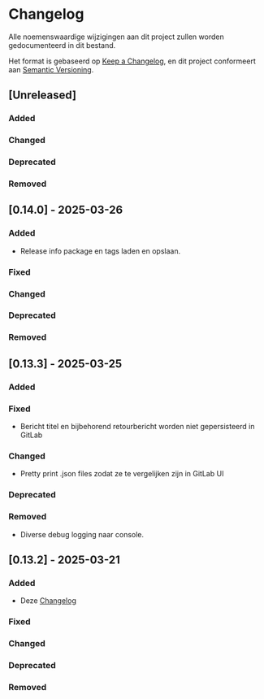 # Changelog

Alle noemenswaardige wijzigingen aan dit project zullen worden gedocumenteerd in dit bestand.

Het format is gebaseerd op [Keep a Changelog](https://keepachangelog.com/en/1.1.0/),
en dit project conformeert aan [Semantic Versioning](https://semver.org/spec/v2.0.0.html).

## [Unreleased]

### Added

### Changed

### Deprecated

### Removed

## [0.14.0] - 2025-03-26

### Added

- Release info package en tags laden en opslaan.

### Fixed

### Changed

### Deprecated

### Removed

## [0.13.3] - 2025-03-25

### Added

### Fixed

- Bericht titel en bijbehorend retourbericht worden niet gepersisteerd in GitLab

### Changed

- Pretty print .json files zodat ze te vergelijken zijn in GitLab UI

### Deprecated

### Removed

- Diverse debug logging naar console.

## [0.13.2] - 2025-03-21

### Added

- Deze [Changelog](./CHANGELOG.md) 

### Fixed

### Changed

### Deprecated

### Removed

